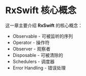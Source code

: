 # RxSwift 核心概念

这一章主要介绍 **RxSwift** 的核心概念： 

* Observable - 可被监听的序列
* Operator - 操作符
* Observer - 观察者
* Disposable - 可被清除的
* Schedulers - 调度器
* Error Handling - 错误处理
